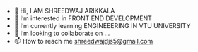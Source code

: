- 👋 Hi, I AM SHREEDWAJ ARIKKALA
- 👀 I’m interested in FRONT END DEVELOPMENT 
- 🌱 I’m currently learning ENGINEEERING IN VTU UNIVERSITY
- 💞️ I’m looking to collaborate on ...
- 📫 How to reach me shreedwajdjs5@gmail.com

<!---
dwaj5/dwaj5 is a ✨ special ✨ repository because its `README.md` (this file) appears on your GitHub profile.
You can click the Preview link to take a look at your changes.
--->

